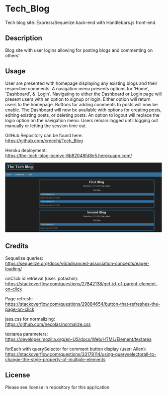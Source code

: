 # Tech_Blog
Tech blog site. Express/Sequelize back-end with Handlebars.js front-end.

## Description

Blog site with user logins allowing for posting blogs and commenting on others'

## Usage

User are presented with homepage displaying any existing blogs and their respective comments.
A navigation menu presents options for 'Home', 'Dashboard', & 'Login'.
Navigating to either the Dashboard or Login page will present users with an option to signup or login.
Either option will return users to the homepage. Buttons for adding comments to posts will now be enable.
The Dashboard will now be available with options for creating posts, editing existing posts, or deleting posts.
An option to logout will replace the login option on the navigation menu.
Users remain logged until logging out manually or letting the session time out.

GitHub Repository can be found here:  
https://github.com/creechj/Tech_Blog

Heroku deployment:  
https://the-tech-blog-bcmvc-6b82048fd8e5.herokuapp.com/

![Screenshot of Application](./assets/Tech_Blog_Screenshot.png)

## Credits

Sequelize queries:  
https://sequelize.org/docs/v6/advanced-association-concepts/eager-loading/

onClick id retrieval (user: potashin):  
https://stackoverflow.com/questions/27842138/get-id-of-parent-element-on-click

Page refresh:  
https://stackoverflow.com/questions/29884654/button-that-refreshes-the-page-on-click

jass.css for normalizing:  
https://github.com/necolas/normalize.css

textarea parameters:  
https://developer.mozilla.org/en-US/docs/Web/HTML/Element/textarea

forEach with querySelector for comment button display (user: Allen):  
https://stackoverflow.com/questions/33178114/using-queryselectorall-to-change-the-style-property-of-multiple-elements


## License

Please see license in repository for this application